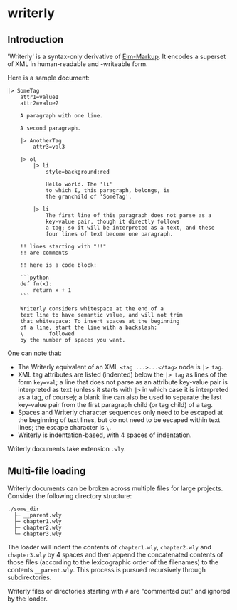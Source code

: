 # writerly

## Introduction

'Writerly' is a syntax-only derivative of [Elm-Markup](https://github.com/mdgriffith/elm-markup). It encodes a superset of XML in human-readable and -writeable form.

Here is a sample document:

```
|> SomeTag
    attr1=value1
    attr2=value2

    A paragraph with one line.

    A second paragraph.

    |> AnotherTag
        attr3=val3

    |> ol
        |> li
            style=background:red

            Hello world. The 'li'
            to which I, this paragraph, belongs, is
            the granchild of 'SomeTag'.

        |> li
            The first line of this paragraph does not parse as a
            key-value pair, though it directly follows
            a tag; so it will be interpreted as a text, and these
            four lines of text become one paragraph.

    !! lines starting with "!!"
    !! are comments

    !! here is a code block:

    ```python
    def fn(x):
        return x + 1
    ```

    Writerly considers whitespace at the end of a
    text line to have semantic value, and will not trim
    that whitespace: To insert spaces at the beginning
    of a line, start the line with a backslash:
    \        followed
    by the number of spaces you want.
```

One can note that:

- The Writerly equivalent of an XML `<tag ...>...</tag>` node is `|> tag`.
- XML tag attributes are listed (indented) below the `|> tag` as lines of the form `key=val`; a line that does not parse as an attribute key-value pair is interpreted as text (unless it starts with `|>` in which case it is interpreted as a tag, of course); a blank line can also be used to separate the last key-value pair from the first paragraph child (or tag child) of a tag.
- Spaces and Writerly character sequences only need to be escaped at the beginning of text lines, but do not need to be escaped within text lines; the escape character is `\`.
- Writerly is indentation-based, with 4 spaces of indentation.

Writerly documents take extension `.wly`.

## Multi-file loading

Writerly documents can be broken across multiple files for large projects. Consider the following directory structure:

```
./some_dir
  ├─ __parent.wly
  ├─ chapter1.wly
  ├─ chapter2.wly
  └─ chapter3.wly
```

The loader will indent the contents of `chapter1.wly`, `chapter2.wly` and `chapter3.wly` 
by 4 spaces and then append the concatenated contents of those files (according to the lexicographic order
of the filenames) to the contents `__parent.wly`. This process is pursued recursively through subdirectories.

<!-- This is an example directory structure: -->

<!-- ```
some_dir
├─ __parent.wly
├─ tome1
│  ├─ __parent.wly
│  ├─ 01-ALongAwaitedParty.wly
│  ├─ 02-AnUnexpectedVisit.wly
│  └─ 03-OverHillAndUnderhill.wly
├─ tome2
│  ├─ __parent.wly
│  ├─ 01-TheCloudsGather.wly
│  ├─ 02-TheCloudsBurst.wly
│  ├─ 03-AnUnexpectedVisitInTome2.wly
│  └─ 04-OverHillAndUnderhillInTome2.wly
└─ tome3
   ├─ __parent.wly
   ├─ 01-primitive-recursion-definitions.wly
   ├─ 02-primitive-recursion-constructions.wly
   ├─ 03-ackermann.wly
   └─ 04-mu-recursion.wly
```

Here the contents of `tome1`, `tome2` and `tome3` will be individually by the same process as described above,
then indented and collated to the topmost `__parent.wly` file. -->

Writerly files or directories starting with `#` are "commented out" and ignored by the loader.
